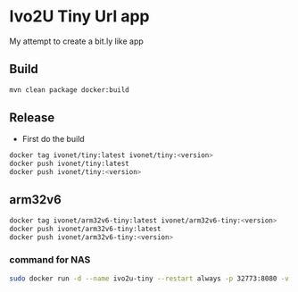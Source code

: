 # Ivo2U Tiny Url app

My attempt to create a bit.ly like app

## Build

```bash
mvn clean package docker:build
```

## Release

* First do the build

```bash
docker tag ivonet/tiny:latest ivonet/tiny:<version>
docker push ivonet/tiny:latest
docker push ivonet/tiny:<version>
```

## arm32v6

```bash
docker tag ivonet/arm32v6-tiny:latest ivonet/arm32v6-tiny:<version>
docker push ivonet/arm32v6-tiny:latest
docker push ivonet/arm32v6-tiny:<version>
```

### command for NAS

```bash
sudo docker run -d --name ivo2u-tiny --restart always -p 32773:8080 -v /volume1/docker:/config:rw ivonet/tiny:1.1.0
```
